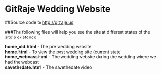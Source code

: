 # GitRaje Wedding Website
  
  
##Source code to <http://gitraje.us>  


###The following files will help you see the site at different states of the site's existence

**home_old.html** - The pre wedding website  
**home.html** - To view the post wedding site (current state)  
**home_webcast.html** - The wedding website during the wedding where we had the webcast  
**savethedate.html** - The savethedate video

